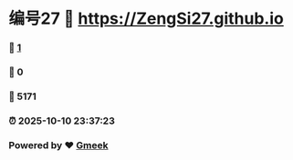 # 编号27 :link: https://ZengSi27.github.io 
### :page_facing_up: [1](https://ZengSi27.github.io/tag.html) 
### :speech_balloon: 0 
### :hibiscus: 5171 
### :alarm_clock: 2025-10-10 23:37:23 
### Powered by :heart: [Gmeek](https://github.com/Meekdai/Gmeek)
